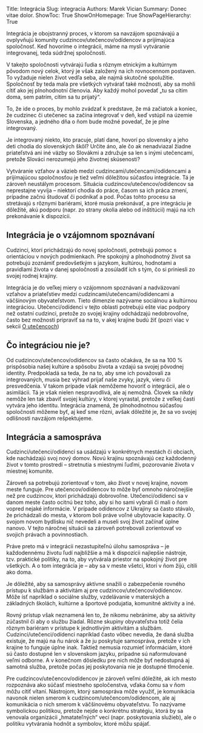 Title: Integrácia
Slug: integracia
Authors: Marek Vician
Summary: Donec vitae dolor.
ShowToc: True
ShowOnHomepage: True
ShowPageHierarchy: True

Integrácia je <span class="highlight">obojstranný proces</span>, v ktorom sa navzájom spoznávajú a ovplyvňujú komunity cudzincov/utečencov/odídencov a prijímajúca spoločnosť. <span class="highlight">Keď hovoríme o integrácii, máme na mysli vytváranie integrovanej, teda súdržnej spoločnosti</span>.

<span class="highlight">V takejto spoločnosti vytvárajú ľudia s rôznym etnickým a kultúrnym pôvodom nový celok, ktorý je však založený na ich rovnocennom postaven</span>. To vyžaduje nielen život vedľa seba, ale najmä skutočné spolužitie. Spoločnosť by teda mala <span class="highlight">pre všetkých vytvárať také možnosti, aby sa mohli cítiť ako jej plnohodnotní členovia</span>. Aby každý mohol povedať „tu sa cítim doma, sem patrím, cítim sa tu prijatý“.

To, že ide o proces, by mohlo zvádzať k predstave, že má začiatok a koniec, že cudzinec či utečenec sa začína integrovať v deň, keď vstúpil na územie Slovenska, a jedného dňa o ňom bude možné povedať, že je plne integrovaný.

Je integrovaný niekto, kto pracuje, platí dane, hovorí po slovensky a jeho deti chodia do slovenských škôl? Určite áno, ale čo ak nenadviazal žiadne priateľstvá ani iné väzby so Slovákmi a združuje sa len s inými utečencami, pretože Slováci nerozumejú jeho životnej skúsenosti?

Vytváranie vzťahov a väzieb medzi cudzincami/utečencami/odídencami a prijímajúcou spoločnosťou je tiež veľmi dôležitou súčasťou integrácie. Tá je zároveň neustálym procesom. Situácia cudzincov/utečencov/odídencov sa neprestajne vyvíja – niektorí chodia do práce, časom sa ich práca zmení, prípadne začnú študovať či podnikať a pod. Počas tohto procesu sa stretávajú s rôznymi bariérami, ktoré musia prekonávať, a pre integráciu je dôležité, akú podporu (napr. zo strany okolia alebo od inštitúcií) majú na ich prekonávanie k dispozícii.

## Integrácia je o vzájomnom spoznávaní

Cudzinci, ktorí prichádzajú do novej spoločnosti, potrebujú pomoc s orientáciou v nových podmienkach. Pre spokojný a plnohodnotný život sa potrebujú zoznámiť predovšetkým s jazykom, kultúrou, hodnotami a pravidlami života v danej spoločnosti a zosúladiť ich s tým, čo si priniesli zo svojej rodnej krajiny.

Integrácia je do veľkej miery o vzájomnom spoznávaní a nadväzovaní vzťahov a priateľstiev medzi cudzincami/utečencami/odídencami a väčšinovým obyvateľstvom. Tieto dimenzie nazývame sociálnou a kultúrnou integráciou. Utečenci/odídenci v tejto oblasti potrebujú ešte viac podpory než ostatní cudzinci, pretože zo svojej krajiny odchádzajú nedobrovoľne, často bez možnosti pripraviť sa na to, v akej krajine budú žiť (pozri viac v sekcii [O utečencoch](/o-utecencoch))

## Čo integráciou nie je?

Od cudzincov/utečencov/odídencov sa často očakáva, že sa na 100 % prispôsobia našej kultúre a spôsobu života a vzdajú sa svojej pôvodnej identity. Predpokladá sa teda, že na to, aby sme ich považovali za integrovaných, musia bez výhrad prijať naše zvyky, jazyk, vieru či presvedčenia. V takom prípade však nemôžeme hovoriť o integrácii, ale o asimilácii. Tá je však nielen nespravodlivá, ale aj nemožná. Človek sa nikdy nemôže len tak zbaviť svojej kultúry, v ktorej vyrastal, pretože z veľkej časti vytvára jeho identitu. Integrácia znamená, že plnohodnotnou súčasťou spoločnosti môžeme byť, aj keď sme rôzni, avšak dôležité je, že sa vo svojej odlišnosti navzájom rešpektujeme.

## Integrácia a samospráva

Cudzinci/utečenci/odídenci sa usádzajú v konkrétnych mestách či obciach, kde nachádzajú svoj nový domov. Novú krajinu spoznávajú cez každodenný život v tomto prostredí – stretnutia s miestnymi ľuďmi, pozorovanie života v miestnej komunite.

Zároveň sa potrebujú zorientovať v tom, ako život v novej krajine, novom meste funguje. Pre utečencov/odídencov to môže byť omnoho náročnejšie než pre cudzincov, ktorí prichádzajú dobrovoľne. Utečenci/odídenci sa v danom meste často ocitnú bez toho, aby si ho sami vybrali či mali o ňom vopred nejaké informácie. V prípade odídencov z Ukrajiny sa často stávalo, že prichádzali do mesta, v ktorom boli práve voľné ubytovacie kapacity. O svojom novom bydlisku nič nevedeli a museli svoj život začínať úplne nanovo. V tejto náročnej situácii sa zároveň potrebovali zorientovať vo svojich právach a povinnostiach.

Práve preto má <span class="highlight">v integrácii nezastupiteľnú úlohu samospráva</span> – je každodennému životu ľudí najbližšie a má k dispozícii najlepšie nástroje, tzv. praktické politiky, na to, aby vytvárala priestor na spokojný život pre všetkých. A o tom integrácia je – aby sa v meste všetci, ktorí v ňom žijú, cítili ako doma. 

Je dôležité, aby sa <span class="highlight">samosprávy aktívne snažili o zabezpečenie rovného prístupu k službám a aktivitám aj pre cudzincov/utečencov/odídencov</span>. Môže ísť napríklad o sociálne služby, vzdelávanie v materských a základných školách, kultúrne a športové podujatia, komunitné aktivity a iné. 

Rovný prístup však neznamená len to, že nikomu nebránime, aby sa aktivity zúčastnil či aby o službu žiadal. Rôzne skupiny obyvateľstva totiž čelia rôznym bariéram v prístupe k jednotlivým aktivitám a službám. Cudzinci/utečenci/odídenci napríklad často vôbec nevedia, že daná služba existuje, že majú na ňu nárok a že ju poskytuje samospráva, pretože v ich krajine to funguje úplne inak. Taktiež nemusia rozumieť informáciám, ktoré sú často dostupné len v slovenskom jazyku, prípadne sú naformulované veľmi odborne. A v konečnom dôsledku pre nich môže byť nedostupná aj samotná služba, pretože počas jej poskytovania nie je dostupné tlmočenie.

Pre cudzincov/utečencov/odídencov je zároveň veľmi dôležité, ak ich mesto rozpoznáva ako súčasť miestneho spoločenstva, vďaka čomu sa v ňom môžu cítiť vítaní. Nástrojom, ktorý samospráva môže využiť, je komunikácia navonok nielen smerom k cudzincom/utečencom/odídencom, ale aj komunikácia o nich smerom k väčšinovému obyvateľstvu. To nazývame symbolickou politikou, pretože nejde o konkrétnu stratégiu, ktorá by sa venovala organizácii „hmatateľných“ vecí (napr. poskytovania služieb), ale o politiku vytvárania hodnôt a symbolov, ktoré môžu spájať.
























